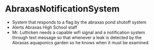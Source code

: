 # AbraxasNotificationSystem
- System that responds to a flag by the abraxas pond shutoff system
- Alerts Abraxas High School staff
- Mr. Lutticken needs a capable wifi signal and a notification system through text message so that whenever a leak is detected by the Abraxas aquaponics garden so he knows when it must be examined.

